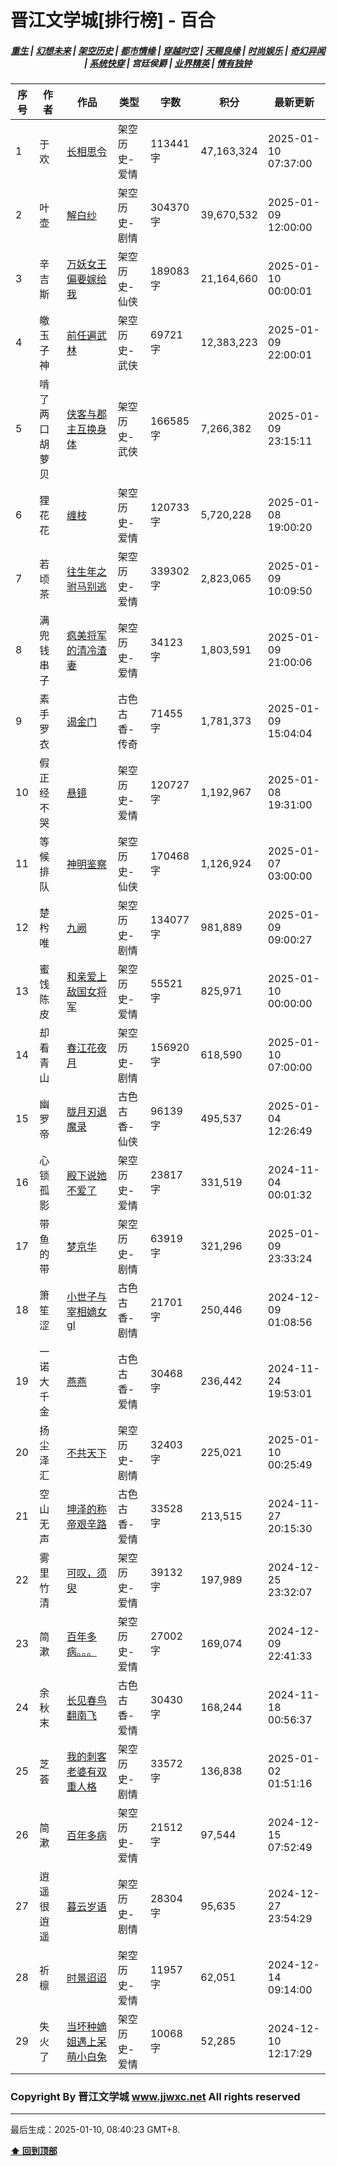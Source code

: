 # 晋江文学城[排行榜] - 百合

<h5 align="center">
	<a href="https://github.com/dev-chenxing/jjwxc-charts/blob/main/重生.md">重生</a> |
	<a href="https://github.com/dev-chenxing/jjwxc-charts/blob/main/幻想未来.md">幻想未来</a> |
	<a href="https://github.com/dev-chenxing/jjwxc-charts/blob/main/架空历史.md">架空历史</a> |
	<a href="https://github.com/dev-chenxing/jjwxc-charts/blob/main/都市情缘.md">都市情缘</a> |
	<a href="https://github.com/dev-chenxing/jjwxc-charts/blob/main/README.md">穿越时空</a> |
	<a href="https://github.com/dev-chenxing/jjwxc-charts/blob/main/天赐良缘.md">天赐良缘</a> |
	<a href="https://github.com/dev-chenxing/jjwxc-charts/blob/main/时尚娱乐.md">时尚娱乐</a> |
	<a href="https://github.com/dev-chenxing/jjwxc-charts/blob/main/奇幻异闻.md">奇幻异闻</a> |
	<a href="https://github.com/dev-chenxing/jjwxc-charts/blob/main/系统快穿.md">系统快穿</a> |
	<b>宫廷侯爵</b> |
	<a href="https://github.com/dev-chenxing/jjwxc-charts/blob/main/业界精英.md">业界精英</a> |
	<a href="https://github.com/dev-chenxing/jjwxc-charts/blob/main/情有独钟.md">情有独钟</a>
</h5>

| 序号 | 作者 | 作品 | 类型 | 字数 | 积分 | 最新更新 | 
|-----|------|------|-----|------|------|---------|
| 1 | 于欢 | [长相思令](https://www.jjwxc.net/onebook.php?novelid=8918173) | 架空历史-爱情 | 113441字 | 47,163,324 | 2025-01-10 07:37:00 | 
| 2 | 叶壶 | [解白纱](https://www.jjwxc.net/onebook.php?novelid=9260099) | 架空历史-剧情 | 304370字 | 39,670,532 | 2025-01-09 12:00:00 | 
| 3 | 辛吉斯 | [万妖女王偏要嫁给我](https://www.jjwxc.net/onebook.php?novelid=9315806) | 架空历史-仙侠 | 189083字 | 21,164,660 | 2025-01-10 00:00:01 | 
| 4 | 皦玉子神 | [前任遍武林](https://www.jjwxc.net/onebook.php?novelid=9242672) | 架空历史-武侠 | 69721字 | 12,383,223 | 2025-01-09 22:00:01 | 
| 5 | 啃了两口胡萝贝 | [侠客与郡主互换身体](https://www.jjwxc.net/onebook.php?novelid=8428391) | 架空历史-武侠 | 166585字 | 7,266,382 | 2025-01-09 23:15:11 | 
| 6 | 狸花花 | [缠枝](https://www.jjwxc.net/onebook.php?novelid=8629070) | 架空历史-爱情 | 120733字 | 5,720,228 | 2025-01-08 19:00:20 | 
| 7 | 若顷茶 | [往生年之驸马别逃](https://www.jjwxc.net/onebook.php?novelid=9348669) | 架空历史-爱情 | 339302字 | 2,823,065 | 2025-01-09 10:09:50 | 
| 8 | 满兜钱串子 | [疯美将军的清冷渣妻](https://www.jjwxc.net/onebook.php?novelid=9309780) | 架空历史-爱情 | 34123字 | 1,803,591 | 2025-01-09 21:00:06 | 
| 9 | 素手罗衣 | [谒金门](https://www.jjwxc.net/onebook.php?novelid=9264148) | 古色古香-传奇 | 71455字 | 1,781,373 | 2025-01-09 15:04:04 | 
| 10 | 假正经不哭 | [悬镜](https://www.jjwxc.net/onebook.php?novelid=9349542) | 架空历史-爱情 | 120727字 | 1,192,967 | 2025-01-08 19:31:00 | 
| 11 | 等候排队 | [神明鉴察](https://www.jjwxc.net/onebook.php?novelid=9287621) | 架空历史-仙侠 | 170468字 | 1,126,924 | 2025-01-07 03:00:00 | 
| 12 | 楚枍唯 | [九阙](https://www.jjwxc.net/onebook.php?novelid=9333408) | 架空历史-剧情 | 134077字 | 981,889 | 2025-01-09 09:00:27 | 
| 13 | 蜜饯陈皮 | [和亲爱上敌国女将军](https://www.jjwxc.net/onebook.php?novelid=9350660) | 架空历史-爱情 | 55521字 | 825,971 | 2025-01-10 00:00:00 | 
| 14 | 却看青山 | [春江花夜月](https://www.jjwxc.net/onebook.php?novelid=9195205) | 架空历史-剧情 | 156920字 | 618,590 | 2025-01-10 07:00:00 | 
| 15 | 幽罗帝 | [胧月刃退魔录](https://www.jjwxc.net/onebook.php?novelid=9340974) | 古色古香-仙侠 | 96139字 | 495,537 | 2025-01-04 12:26:49 | 
| 16 | 心锁孤影 | [殿下说她不爱了](https://www.jjwxc.net/onebook.php?novelid=9258477) | 架空历史-爱情 | 23817字 | 331,519 | 2024-11-04 00:01:32 | 
| 17 | 带鱼的带 | [梦京华](https://www.jjwxc.net/onebook.php?novelid=9268675) | 架空历史-剧情 | 63919字 | 321,296 | 2025-01-09 23:33:24 | 
| 18 | 箫笙涩 | [小世子与宰相嫡女gl](https://www.jjwxc.net/onebook.php?novelid=9307465) | 古色古香-剧情 | 21701字 | 250,446 | 2024-12-09 01:08:56 | 
| 19 | 一诺大千金 | [燕燕](https://www.jjwxc.net/onebook.php?novelid=9297793) | 古色古香-爱情 | 30468字 | 236,442 | 2024-11-24 19:53:01 | 
| 20 | 扬尘泽汇 | [不共天下](https://www.jjwxc.net/onebook.php?novelid=9258685) | 架空历史-剧情 | 32403字 | 225,021 | 2025-01-10 00:25:49 | 
| 21 | 空山无声 | [坤泽的称帝艰辛路](https://www.jjwxc.net/onebook.php?novelid=9312061) | 古色古香-爱情 | 33528字 | 213,515 | 2024-11-27 20:15:30 | 
| 22 | 雾里竹清 | [可叹，须臾](https://www.jjwxc.net/onebook.php?novelid=9288257) | 架空历史-爱情 | 39132字 | 197,989 | 2024-12-25 23:32:07 | 
| 23 | 简漱 | [百年多病。。。](https://www.jjwxc.net/onebook.php?novelid=9291936) | 架空历史-爱情 | 27002字 | 169,074 | 2024-12-09 22:41:33 | 
| 24 | 余秋末 | [长见春鸟翻南飞](https://www.jjwxc.net/onebook.php?novelid=9280051) | 古色古香-爱情 | 30430字 | 168,244 | 2024-11-18 00:56:37 | 
| 25 | 芝荟 | [我的刺客老婆有双重人格](https://www.jjwxc.net/onebook.php?novelid=9298977) | 架空历史-剧情 | 33572字 | 136,838 | 2025-01-02 01:51:16 | 
| 26 | 简漱 | [百年多病](https://www.jjwxc.net/onebook.php?novelid=9346516) | 架空历史-爱情 | 21512字 | 97,544 | 2024-12-15 07:52:49 | 
| 27 | 逍遥很逍遥 | [暮云岁语](https://www.jjwxc.net/onebook.php?novelid=9346297) | 架空历史-剧情 | 28304字 | 95,635 | 2024-12-27 23:54:29 | 
| 28 | 祈檩 | [时景迢迢](https://www.jjwxc.net/onebook.php?novelid=9302101) | 架空历史-爱情 | 11957字 | 62,051 | 2024-12-14 09:14:00 | 
| 29 | 失火了 | [当坏种嫡姐遇上呆萌小白兔](https://www.jjwxc.net/onebook.php?novelid=9344255) | 架空历史-爱情 | 10068字 | 52,285 | 2024-12-10 12:17:29 | 

### Copyright By 晋江文学城 www.jjwxc.net All rights reserved

---

最后生成：2025-01-10, 08:40:23 GMT+8.

**[⬆ 回到顶部](#晋江文学城排行榜---百合)**


